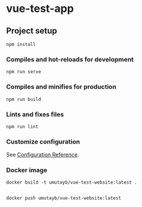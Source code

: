 # vue-test-app

## Project setup
```
npm install
```

### Compiles and hot-reloads for development
```
npm run serve
```

### Compiles and minifies for production
```
npm run build
```

### Lints and fixes files
```
npm run lint
```

### Customize configuration
See [Configuration Reference](https://cli.vuejs.org/config/).

### Docker image
```
docker build -t umutayb/vue-test-website:latest .
```
```

docker push umutayb/vue-test-website:latest
```